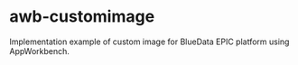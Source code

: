 # awb-customimage
 Implementation example of custom image for BlueData EPIC platform using AppWorkbench.

